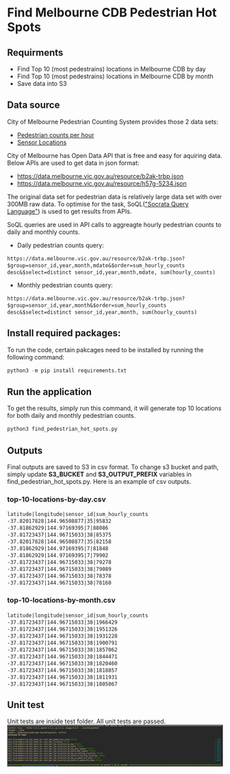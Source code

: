 # Find Melbourne CDB Pedestrian Hot Spots

## Requirments
- Find Top 10 (most pedestrains) locations in Melbourne CDB by day
- Find Top 10 (most pedestrains) locations in Melbourne CDB by month
- Save data into S3

## Data source
City of Melbourne Pedestrian Counting System provides those 2 data sets:
- [Pedestrian counts per hour](https://data.melbourne.vic.gov.au/Transport/Pedestrian-Counting-System-Monthly-counts-per-hour/b2ak-trbp)
- [Sensor Locations](https://data.melbourne.vic.gov.au/Transport/Pedestrian-Counting-System-Sensor-Locations/h57g-5234)

City of Melbourne has Open Data API that is free and easy for aquiring data.
Below APIs are used to get data in json format:
- https://data.melbourne.vic.gov.au/resource/b2ak-trbp.json
- https://data.melbourne.vic.gov.au/resource/h57g-5234.json

The original data set for pedestrian data is relatively large data set with over 300MB raw data. To optimise for the task, SoQL(["Socrata Query Language"](https://dev.socrata.com/docs/queries/)) is used to get results from APIs.


SoQL queries are used in API calls to aggreagte hourly pedestrian counts to daily and monthly counts.
- Daily pedestrian counts query:
```
https://data.melbourne.vic.gov.au/resource/b2ak-trbp.json?$group=sensor_id,year,month,mdate&$order=sum_hourly_counts desc&$select=distinct sensor_id,year,month,mdate, sum(hourly_counts)
```
- Monthly pedestrian counts query:
```
https://data.melbourne.vic.gov.au/resource/b2ak-trbp.json?$group=sensor_id,year,month&$order=sum_hourly_counts desc&$select=distinct sensor_id,year,month, sum(hourly_counts)
```
## Install required packages:
To run the code, certain pakcages need to be installed by running the following command:
```python
python3 -m pip install requirements.txt
```

## Run the application
To get the results, simply run this command, it will generate top 10 locations for both daily and monthly pedestrian counts.
```python
python3 find_pedestrian_hot_spots.py
```
## Outputs
Final outputs are saved to S3 in csv format. 
To change s3 bucket and path, simply update **S3_BUCKET** and **S3_OUTPUT_PREFIX** variables in find_pedestrian_hot_spots.py.
Here is an example of csv outputs.
### top-10-locations-by-day.csv
```
latitude|longitude|sensor_id|sum_hourly_counts
-37.82017828|144.96508877|35|95832
-37.81862929|144.97169395|7|88086
-37.81723437|144.96715033|38|85375
-37.82017828|144.96508877|35|82158
-37.81862929|144.97169395|7|81848
-37.81862929|144.97169395|7|79902
-37.81723437|144.96715033|38|79278
-37.81723437|144.96715033|38|79089
-37.81723437|144.96715033|38|78378
-37.81723437|144.96715033|38|78160
```
### top-10-locations-by-month.csv
```
latitude|longitude|sensor_id|sum_hourly_counts
-37.81723437|144.96715033|38|1966429
-37.81723437|144.96715033|38|1951326
-37.81723437|144.96715033|38|1931228
-37.81723437|144.96715033|38|1900791
-37.81723437|144.96715033|38|1857062
-37.81723437|144.96715033|38|1844471
-37.81723437|144.96715033|38|1820460
-37.81723437|144.96715033|38|1818857
-37.81723437|144.96715033|38|1811931
-37.81723437|144.96715033|38|1805067
```
## Unit test
Unit tests are inside test folder. All unit tests are passed.
![unit test results](./ref/unit-test.jpg)

